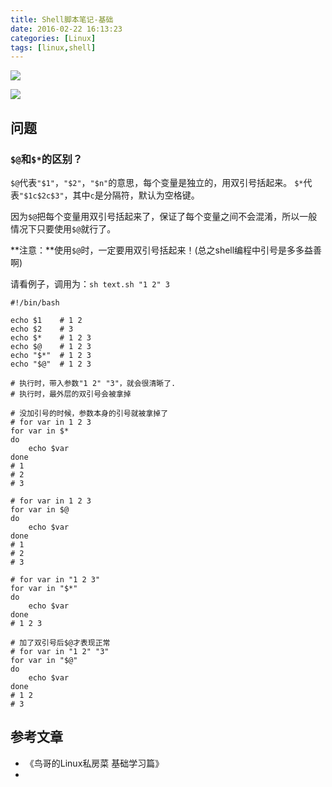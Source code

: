 ```yaml
---
title: Shell脚本笔记-基础
date: 2016-02-22 16:13:23
categories: [Linux]
tags: [linux,shell]
---
```


![](/img/shell/第11章认识与学习shell.png)

![](/img/shell/shell_script.png)

## 问题
### `$@`和`$*`的区别？
`$@`代表`"$1"`，`"$2"`，`"$n"`的意思，每个变量是独立的，用双引号括起来。
`$*`代表`"$1c$2c$3"`，其中`c`是分隔符，默认为空格键。

因为`$@`把每个变量用双引号括起来了，保证了每个变量之间不会混淆，所以一般情况下只要使用`$@`就行了。

**注意：**使用`$@`时，一定要用双引号括起来！(总之shell编程中引号是多多益善啊)

请看例子，调用为：`sh text.sh "1 2" 3`

```
#!/bin/bash

echo $1    # 1 2
echo $2    # 3
echo $*    # 1 2 3
echo $@    # 1 2 3
echo "$*"  # 1 2 3
echo "$@"  # 1 2 3

# 执行时，带入参数"1 2" "3"，就会很清晰了.
# 执行时，最外层的双引号会被拿掉

# 没加引号的时候，参数本身的引号就被拿掉了
# for var in 1 2 3
for var in $*
do
    echo $var
done
# 1
# 2
# 3

# for var in 1 2 3
for var in $@
do
    echo $var
done
# 1
# 2
# 3

# for var in "1 2 3"
for var in "$*"
do
    echo $var
done
# 1 2 3

# 加了双引号后$@才表现正常
# for var in "1 2" "3"
for var in "$@"
do
    echo $var
done
# 1 2
# 3
```





## 参考文章
- 《鸟哥的Linux私房菜 基础学习篇》
- 

